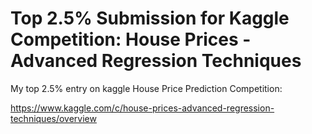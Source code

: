 # Top 2.5% Submission for Kaggle Competition: House Prices - Advanced Regression Techniques
My top 2.5% entry on kaggle House Price Prediction Competition:

https://www.kaggle.com/c/house-prices-advanced-regression-techniques/overview
